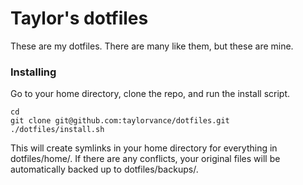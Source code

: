 # Taylor's dotfiles

These are my dotfiles. There are many like them, but these are mine.

### Installing

Go to your home directory, clone the repo, and run the install script.

```
cd
git clone git@github.com:taylorvance/dotfiles.git
./dotfiles/install.sh
```

This will create symlinks in your home directory for everything in dotfiles/home/. If there are any conflicts, your original files will be automatically backed up to dotfiles/backups/.
